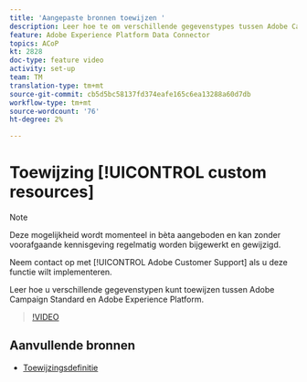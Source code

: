```yaml
---
title: 'Aangepaste bronnen toewijzen '
description: Leer hoe te om verschillende gegevenstypes tussen Adobe Campaign Standard (ACS) en Adobe Experience Platform (AEP) in kaart te brengen
feature: Adobe Experience Platform Data Connector
topics: ACoP
kt: 2828
doc-type: feature video
activity: set-up
team: TM
translation-type: tm+mt
source-git-commit: cb5d5bc58137fd374eafe165c6ea13288a60d7db
workflow-type: tm+mt
source-wordcount: '76'
ht-degree: 2%

---
```



# Toewijzing [!UICONTROL custom resources]

>[!NOTE]
>
>Deze mogelijkheid wordt momenteel in bèta aangeboden en kan zonder voorafgaande kennisgeving regelmatig worden bijgewerkt en gewijzigd.
>
>Neem contact op met [!UICONTROL Adobe Customer Support] als u deze functie wilt implementeren.

Leer hoe u verschillende gegevenstypen kunt toewijzen tussen Adobe Campaign Standard en Adobe Experience Platform.

>[!VIDEO](https://video.tv.adobe.com/v/27231?quality=12)

## Aanvullende bronnen

* [Toewijzingsdefinitie](https://docs.adobe.com/content/help/en/campaign-standard/using/administrating/mapping-campaign-and-aep-data/aep-mapping-definition.html)

